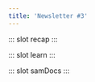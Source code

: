 ```yaml
---
title: 'Newsletter #3'
---
```


::: slot recap
<template>
<NewsLink :tidbit="13" />
<NewsLink blog="tips-to-optimize-your-linkedin-profile-for-developers" />
</template>
:::

::: slot learn
<template>
<NewsLink
  title="CSS Attribute Selector Types"
  url="https://gist.github.com/emmabostian/ed933bc7f9711acdc565f42f1b159407"
  subtext="Emma Bostian"
  external
/>
<NewsLink
  title="Git Command Explorer"
  url="https://gitexplorer.com/"
  subtext="A cool tool to find the git command in plain English"
  external
/>
</template>
:::

::: slot samDocs
<template>
<news-text quote mb>
Education is how we change people's minds
</news-text>
<news-text>
Often when we're junior, we take the words of senior developers as gold. And we see it a lot on social media. People's quick judgement to label things as bad or telling you NOT to do something. And if you question them, they'd remark snarkily " Because I have 20+ years of experience" or "You won't understand" 😳
</news-text>
<news-text mt>
Posturing or using intimidation doesn't help one's case, it just creates confusion and fear. Education is how we change people's minds. We need to explain <strong>WHY</strong>. And let them make the decision. We shouldn't force our way onto someone else. Because we don't understand all their nuances. That's why I always say the best solution is what works best for you. I can only vouch for what works for me. If that resonates, great. But if it doesn't, that's okay too. My goal is to expand your toolkit. So you have all the tools available to choose from. Certain tools work great in certain situations, and some just aren't suitable. At least you have the <strong>choice</strong> to choose.
</news-text>
<news-text mt>
Btw, this is not a venting post 😅 I just want to share my thoughts with all of you. This is the type of senior developer I want to become. Someone who explains <strong>why</strong>, someone who deploys <strong>empathy</strong> towards others, and someone who maintains a <strong>student mindset</strong> to always be humble to learn 🙋🏻‍♀️
</news-text>
<news-text mt>
I want to become a senior developer that others respect because of her kindness and not out of fear. I hope that's something you all aspire too as well 💛
</news-text>
</template>
:::
